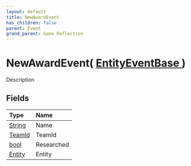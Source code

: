 ```yaml
---
layout: default
title: NewAwardEvent
has_children: false
parent: Event
grand_parent: Game Reflection
---
```

# NewAwardEvent( [ EntityEventBase ](/docs/game-reflection/events/entity_event_base) )
Description 

## Fields

| Type | Name |
|:-------------|:--------------|
| [String](/docs/game-reflection/components/string) | Name |
| [TeamId](/docs/game-reflection/classes/team_id) | TeamId |
| [bool](/docs/game-reflection/components/bool) | Researched |
| [Entity](/docs/game-reflection/classes/entity) | Entity |

